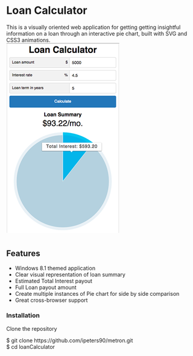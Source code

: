 # Loan Calculator
This is a visually oriented web application for getting getting insightful information on a loan through an interactive pie chart, built with SVG and CSS3 animations.  
![Alt text](/calc_screenshot.png?raw=true "Metron screenshot")
# <h2>Features</h2>
<ul>
  <li>Windows 8.1 themed application</li>
  <li>Clear visual representation of loan summary</li>
  <liCalculate monthly payments (EMI)</li>
  <li>Estimated Total Interest payout </li>
  <li>Full Loan payout amount</li>
  <li>Create multiple instances of Pie chart for side by side comparison</li>
  <li>Great cross-browser support</li>
</ul>
<h3>Installation</h3>

Clone the repository

<div>$ git clone https://github.com/ipeters90/metron.git <br>$ cd loanCalculator</div>
